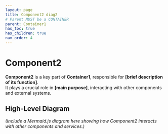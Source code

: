 ```yaml
---
layout: page
title: Component2 diag2
# Parent MUST be a CONTAINER
parent: Container1
has_toc: true
has_children: true
nav_order: 4
---
```


# Component2
**Component2** is a key part of **Container1**, responsible for **[brief description of its function]**.  
It plays a crucial role in **[main purpose]**, interacting with other components and external systems.

## **High-Level Diagram**
_(Include a Mermaid.js diagram here showing how Component2 interacts with other components and services.)_
